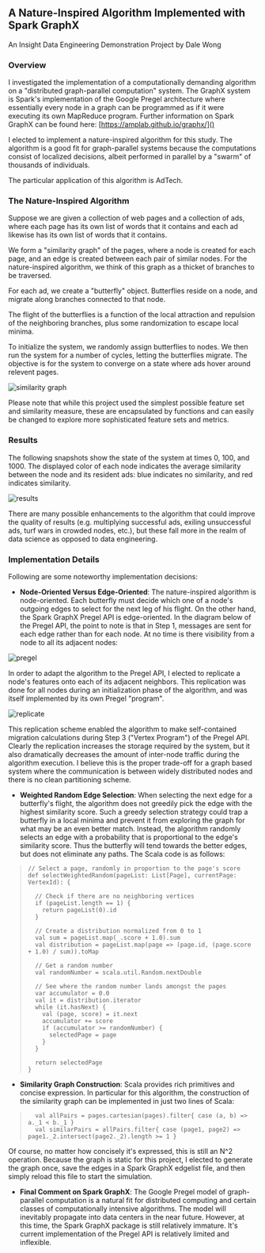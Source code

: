 ## A Nature-Inspired Algorithm Implemented with Spark GraphX ##

An Insight Data Engineering Demonstration Project by Dale Wong

### Overview ###

I investigated the implementation of a computationally demanding algorithm on a "distributed graph-parallel computation" system.  The GraphX system is Spark's implementation of the Google Pregel architecture where essentially every node in a graph can be programmed as if it were executing its own MapReduce program.  Further information on Spark GraphX can be found here:  [https://amplab.github.io/graphx/]()

I elected to implement a nature-inspired algorithm for this study.  The algorithm is a good fit for graph-parallel systems because the computations consist of localized decisions, albeit performed in parallel by a "swarm" of thousands of individuals.

The particular application of this algorithm is AdTech.

### The Nature-Inspired Algorithm ###

Suppose we are given a collection of web pages and a collection of ads, where each page has its own list of words that it contains and each ad likewise has its own list of words that it contains.

We form a "similarity graph" of the pages, where a node is created for each page, and an edge is created between each pair of similar nodes.  For the nature-inspired algorithm, we think of this graph as a thicket of branches to be traversed.

For each ad, we create a "butterfly" object.  Butterflies reside on a node, and migrate along branches connected to that node.

The flight of the butterflies is a function of the local attraction and repulsion of the neighboring branches, plus some randomization to escape local minima.

To initialize the system, we randomly assign butterflies to nodes.  We then run the system for a number of cycles, letting the butterflies migrate.  The objective is for the system to converge on a state where ads hover around relevent pages.

![similarity graph](./doc/similarity_graph.png?raw=true "similarity graph")

Please note that while this project used the simplest possible feature set and similarity measure, these are encapsulated by functions and can easily be changed to explore more sophisticated feature sets and metrics.

### Results ###

The following snapshots show the state of the system at times 0, 100, and 1000.  The displayed color of each node indicates the average similarity between the node and its resident ads:  blue indicates no similarity, and red indicates similarity.

![results](./doc/results.gif?raw=true "results")

There are many possible enhancements to the algorithm that could improve the quality of results (e.g. multiplying successful ads, exiling unsuccessful ads, turf wars in crowded nodes, etc.), but these fall more in the realm of data science as opposed to data engineering.

### Implementation Details ###

Following are some noteworthy implementation decisions:

- **Node-Oriented Versus Edge-Oriented**:  The nature-inspired algorithm is node-oriented.  Each butterfly must decide which one of a node's outgoing edges to select for the next leg of his flight.  On the other hand, the Spark GraphX Pregel API is edge-oriented.  In the diagram below of the Pregel API, the point to note is that in Step 1, messages are sent for each edge rather than for each node.  At no time is there visibility from a node to all its adjacent nodes:

![pregel](./doc/Pregel.png?raw=true "pregel")

In order to adapt the algorithm to the Pregel API, I elected to replicate a node's features onto each of its adjacent neighbors.  This replication was done for all nodes during an initialization phase of the algorithm, and was itself implemented by its own Pregel "program".

![replicate](./doc/replicate.gif?raw=true "replicate")

This replication scheme enabled the algorithm to make self-contained migration calculations during Step 3 ("Vertex Program") of the Pregel API.  Clearly the replication increases the storage required by the system, but it also dramatically decreases the amount of inter-node traffic during the algorithm execution.  I believe this is the proper trade-off for a graph based system where the communication is between widely distributed nodes and there is no clean partitioning scheme.

- **Weighted Random Edge Selection**:  When selecting the next edge for a butterfly's flight, the algorithm does not greedily pick the edge with the highest similarity score.  Such a greedy selection strategy could trap a butterfly in a local minima and prevent it from exploring the graph for what may be an even better match.  Instead, the algorithm randomly selects an edge with a probability that is proportional to the edge's similarity score.  Thus the butterfly will tend towards the better edges, but does not eliminate any paths.  The Scala code is as follows:

>     // Select a page, randomly in proportion to the page's score
>     def selectWeightedRandom(pageList: List[Page], currentPage: VertexId): {
> 
>       // Check if there are no neighboring vertices
>       if (pageList.length == 1) {
>         return pageList(0).id
>       }
>       
>       // Create a distribution normalized from 0 to 1
>       val sum = pageList.map(_.score + 1.0).sum
>       val distribution = pageList.map(page => (page.id, (page.score + 1.0) / sum)).toMap
> 
>       // Get a random number
>       val randomNumber = scala.util.Random.nextDouble
> 
>       // See where the random number lands amongst the pages
>       var accumulator = 0.0
>       val it = distribution.iterator
>       while (it.hasNext) {
>         val (page, score) = it.next
>         accumulator += score
>         if (accumulator >= randomNumber) {
>           selectedPage = page
>         }
>       }
> 
>       return selectedPage
>     }

- **Similarity Graph Construction**:  Scala provides rich primitives and concise expression.  In particular for this algorithm, the construction of the similarity graph can be implemented in just two lines of Scala:

>       val allPairs = pages.cartesian(pages).filter{ case (a, b) => a._1 < b._1 }
>       val similarPairs = allPairs.filter{ case (page1, page2) => page1._2.intersect(page2._2).length >= 1 }

Of course, no matter how concisely it's expressed, this is still an N^2 operation.  Because the graph is static for this project, I elected to generate the graph once, save the edges in a Spark GraphX edgelist file, and then simply reload this file to start the simulation.

- **Final Comment on Spark GraphX**: The Google Pregel model of graph-parallel computation is a natural fit for distributed computing and certain classes of computationally intensive algorithms.  The model will inevitably propagate into data centers in the near future.  However, at this time, the Spark GraphX package is still relatively immature.  It's current implementation of the Pregel API is relatively limited and inflexible.